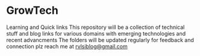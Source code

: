 # GrowTech
Learning and Quick links
This repository  will be a collection of technical  stuff and blog links for various domains with emerging technologies and recent advancments
The folders will be updated regularly 
for feedback and connection plz reach me at rvlsiblog@gmail.com
